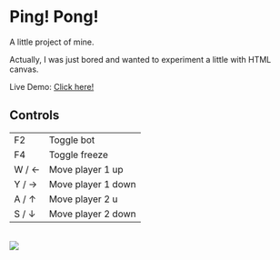 <h1>Ping! Pong!</h1>

<p>
A little project of mine.

Actually, I was just bored and wanted to experiment a little with HTML canvas.

Live Demo: <a href="https://dev-parzival.github.io/ping-pong/game/game.html">Click here!</a>
</p>

<h2>Controls</h2>

<table>
<tr>
    <td>F2</td>
    <td>Toggle bot</td>
</tr>
<tr>
    <td>F4</td>
    <td>Toggle freeze</td>
</tr>
<tr>
    <td>W / ←</td>
    <td>Move player 1 up</td>
</tr>
<tr>
    <td>Y / →</td>
    <td>Move player 1 down</td>
</tr>
<tr>
    <td>A / ↑</td>
    <td>Move player 2 u</td>
</tr>
<tr>
    <td>S / ↓</td>
    <td>Move player 2 down</td>
</tr>
</table>

<br />

<a href="https://dev-parzival.github.io/ping-pong/game/game.html">
    <img src="https://i.imgur.com/i5XRJgL.gif" />
</a>
